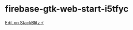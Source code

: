 # firebase-gtk-web-start-i5tfyc

[Edit on StackBlitz ⚡️](https://stackblitz.com/edit/firebase-gtk-web-start-i5tfyc)